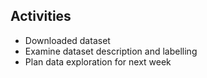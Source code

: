 ## Activities
- Downloaded dataset
- Examine dataset description and labelling
- Plan data exploration for next week